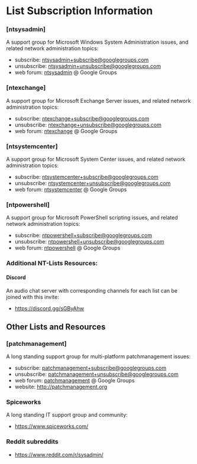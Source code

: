 # List Subscription Information

### [ntsysadmin]
A support group for Microsoft Windows System Administration issues, and related network administration topics:
- subscribe: [ntsysadmin+subscribe@googlegroups.com](mailto:ntsysadmin+subscribe@googlegroups.com?subject=subscribe)
- unsubscribe: [ntsysadmin+unsubscribe@googlegroups.com](mailto:ntsysadmin+unsubscribe@googlegroups.com?subject=unsubscribe)
- web forum: [ntsysadmin](https://groups.google.com/d/forum/ntsysadmin) @ Google Groups

### [ntexchange]
A support group for Microsoft Exchange Server issues, and related network administration topics:
- subscribe: [ntexchange+subscribe@googlegroups.com](mailto:ntexchange+subscribe@googlegroups.com?subject=subscribe)
- unsubscribe: [ntexchange+unsubscribe@googlegroups.com](mailto:ntexchange+unsubscribe@googlegroups.com?subject=unsubscribe)
- web forum: [ntexchange](https://groups.google.com/d/forum/ntexchange) @ Google Groups

### [ntsystemcenter]
A support group for Microsoft System Center issues, and related network administration topics:
- subscribe: [ntsystemcenter+subscribe@googlegroups.com](mailto:ntsystemcenter+subscribe@googlegroups.com?subject=subscribe)
- unsubscribe: [ntsystemcenter+unsubscribe@googlegroups.com](mailto:ntsystemcenter+unsubscribe@googlegroups.com?subject=unsubscribe)
- web forum: [ntsystemcenter](https://groups.google.com/d/forum/ntsystemcenter) @ Google Groups

### [ntpowershell]
A support group for Microsoft PowerShell scripting issues, and related network administration topics:
- subscribe: [ntpowershell+subscribe@googlegroups.com](mailto:ntpowershell+subscribe@googlegroups.com?subject=subscribe)
- unsubscribe: [ntpowershell+unsubscribe@googlegroups.com](mailto:ntpowershell+unsubscribe@googlegroups.com?subject=unsubscribe)
- web forum: [ntpowershell](https://groups.google.com/d/forum/ntpowershell) @ Google Groups

### Additional NT-Lists Resources:

#### Discord
An audio chat server with corresponding channels for each list can be joined with this invite:
- https://discord.gg/sGByAhw

## Other Lists and Resources

### [patchmanagement]

A long standing support group for multi-platform patchmanagement issues:
- subscribe: [patchmanagement+subscribe@googlegroups.com](mailto:patchmanagement+subscribe@googlegroups.com?subject=subscribe)
- unsubscribe: [patchmanagement+unsubscribe@googlegroups.com](mailto:patchmanagement+unsubscribe@googlegroups.com?subject=unsubscribe)
- web forum: [patchmanagement](https://groups.google.com/d/forum/patchmanagement) @ Google Groups
- website: http://patchmanagement.org

### Spiceworks

A long standing IT support group and community:

- https://www.spiceworks.com/

### Reddit subreddits

- https://www.reddit.com/r/sysadmin/
